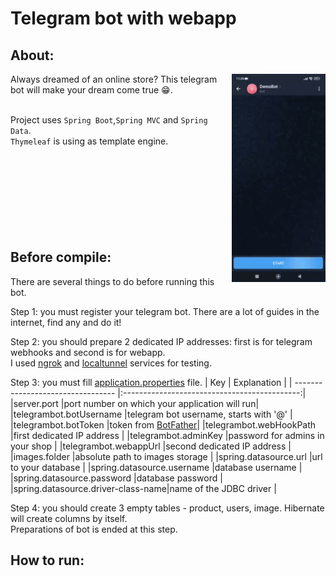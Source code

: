 # Telegram bot with webapp

## About:
<img align=right width=150 src="https://github.com/aeldridg42/tg_bot_for_sales/blob/main/telegrambot/src/main/resources/demo.gif" />
Always dreamed of an online store? This telegram bot will make your dream come true 😁. 

<br/>Project uses `Spring Boot`,`Spring MVC` and `Spring Data`.
<br/>`Thymeleaf` is using as template engine.
<br/><br/><br/><br/><br/><br/><br/><br/><br/>
## Before compile:
There are several things to do before running this bot.

Step 1: you must register your telegram bot. There are a lot of guides in the internet, find any and do it!

Step 2: you should prepare 2 dedicated IP addresses: first is for telegram webhooks and second is for webapp.
<br/>I used [ngrok](https://ngrok.com/download) and [localtunnel](https://theboroer.github.io/localtunnel-www/) services for testing. 

Step 3: you must fill [application.properties](telegrambot/src/main/resources/application.properties) file.
| Key                               | Explanation                                  |
| --------------------------------- |:--------------------------------------------:|
|server.port                        |port number on which your application will run|
|telegrambot.botUsername            |telegram bot username, starts with '@'        |
|telegrambot.botToken               |token from [BotFather](https://t.me/botfather)|
|telegrambot.webHookPath            |first dedicated IP address                    |
|telegrambot.adminKey               |password for admins in your shop              |
|telegrambot.webappUrl              |second dedicated IP address                   |
|images.folder                      |absolute path to images storage               |
|spring.datasource.url              |url to your database                          |
|spring.datasource.username         |database username                             |
|spring.datasource.password         |database password                             |
|spring.datasource.driver-class-name|name of the JDBC driver                       |

Step 4: you should create 3 empty tables - product, users, image. Hibernate will create columns by itself.
<br/>Preparations of bot is ended at this step. 
## How to run:
